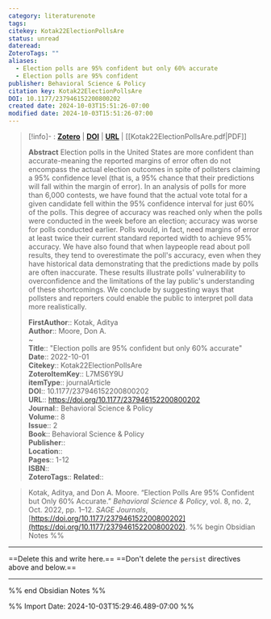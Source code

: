 ```yaml
---
category: literaturenote
tags: 
citekey: Kotak22ElectionPollsAre
status: unread
dateread: 
ZoteroTags: ""
aliases:
  - Election polls are 95% confident but only 60% accurate
  - Election polls are 95% confident
publisher: Behavioral Science & Policy
citation key: Kotak22ElectionPollsAre
DOI: 10.1177/237946152200800202
created date: 2024-10-03T15:51:26-07:00
modified date: 2024-10-03T15:51:26-07:00
---
```


> [!info]- : [**Zotero**](zotero://select/library/items/L7MS6Y9U)  | [**DOI**](https://doi.org/10.1177/237946152200800202)  | [**URL**](https://doi.org/10.1177/237946152200800202) | [[Kotak22ElectionPollsAre.pdf|PDF]]
>
> 
> **Abstract**
> Election polls in the United States are more confident than accurate-meaning the reported margins of error often do not encompass the actual election outcomes in spite of pollsters claiming a 95% confidence level (that is, a 95% chance that their predictions will fall within the margin of error). In an analysis of polls for more than 6,000 contests, we have found that the actual vote total for a given candidate fell within the 95% confidence interval for just 60% of the polls. This degree of accuracy was reached only when the polls were conducted in the week before an election; accuracy was worse for polls conducted earlier. Polls would, in fact, need margins of error at least twice their current standard reported width to achieve 95% accuracy. We have also found that when laypeople read about poll results, they tend to overestimate the poll's accuracy, even when they have historical data demonstrating that the predictions made by polls are often inaccurate. These results illustrate polls’ vulnerability to overconfidence and the limitations of the lay public's understanding of these shortcomings. We conclude by suggesting ways that pollsters and reporters could enable the public to interpret poll data more realistically.
> 
> 
> **FirstAuthor**:: Kotak, Aditya  
> **Author**:: Moore, Don A.  
~    
> **Title**:: "Election polls are 95% confident but only 60% accurate"  
> **Date**:: 2022-10-01  
> **Citekey**:: Kotak22ElectionPollsAre  
> **ZoteroItemKey**:: L7MS6Y9U  
> **itemType**:: journalArticle  
> **DOI**:: 10.1177/237946152200800202  
> **URL**:: https://doi.org/10.1177/237946152200800202  
> **Journal**:: Behavioral Science & Policy  
> **Volume**:: 8  
> **Issue**:: 2  
> **Book**:: Behavioral Science & Policy  
> **Publisher**::   
> **Location**::    
> **Pages**:: 1-12  
> **ISBN**::   
> **ZoteroTags**:: 
> **Related**:: 

> Kotak, Aditya, and Don A. Moore. “Election Polls Are 95% Confident but Only 60% Accurate.” _Behavioral Science & Policy_, vol. 8, no. 2, Oct. 2022, pp. 1–12. _SAGE Journals_, [https://doi.org/10.1177/237946152200800202](https://doi.org/10.1177/237946152200800202).
%% begin Obsidian Notes %%
___
==Delete this and write here.==
==Don't delete the `persist` directives above and below.==
___
%% end Obsidian Notes %%



%% Import Date: 2024-10-03T15:29:46.489-07:00 %%
